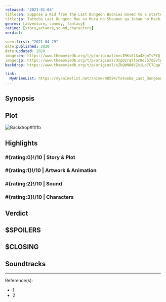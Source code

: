 ```yaml
---
released: "2021-01-04"
title:en: Suppose a Kid from the Last Dungeon Boonies moved to a starter town?
title:jp: Tatoeba Last Dungeon Mae no Mura no Shounen ga Joban no Machi de Kurasu Youna Monogatari
genres: [adventure, comedy, fantasy]
rating: [story,artwork,sound,characters]
verdict:

seen:first: "2021-04-29"
date:published: 2020
date:updated: 2020
image:en: https://www.themoviedb.org/t/p/original/mvsIMKsSlAu4XgnTsPYQf41Im0H.jpg
image:jp: https://www.themoviedb.org/t/p/original/3IgQzrqtfbr0eJ57dEvtwHYMHux.jpg
backdrop: https://www.themoviedb.org/t/p/original/xZbQWN8dVZxiLo7C7Cqa725lFc5.jpg

link:
  MyAnimeList: https://myanimelist.net/anime/40594/Tatoeba_Last_Dungeon_Mae_no_Mura_no_Shounen_ga_Joban_no_Machi_de_Kurasu_Youna_Monogatari
---
```



## Synopsis

## Plot

![Backdrop#f#fb](https://www.themoviedb.org/t/p/original/2h8NlqVl9I3UTEiQMaRwT5fwEQI.jpg "Source: TMDB")

## Highlights

### #{rating:0}!/10 | Story & Plot

### #{rating:1}!/10 | Artwork & Animation

### #{rating:2}!/10 | Sound

### #{rating:3}!/10 | Characters

## Verdict

## $SPOILERS

## $CLOSING

## Soundtracks

***
Reference(s):

- 1
- 2
